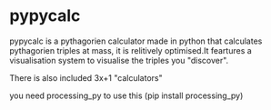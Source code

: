# pypycalc

pypycalc is a pythagorien calculator made in python that calculates pythagorien triples at mass,
it is relitively optimised.It  feartures a visualisation system to visualise the triples you "discover".

There is also included 3x+1 "calculators"

 you need processing_py to use this
 (pip install processing_py)
